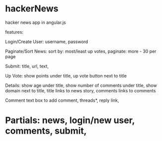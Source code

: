 hackerNews
==========

hacker news app in angular.js

features:

Login/Create User:
  username,
  password
  
Paginate/Sort News:
  sort by:
    most/least up votes,
  paginate:
    more - 30 per page
    
Submit:
  title,
  url,
  text,
  
Up Vote:
  show points under title,
  up vote button next to title
  
Details:
  show age under title,
  show number of comments under title,
  show domain next to title,
  title links to news story,
  comments links to comments
  
Comment
  text box to add comment,
  threads*,
  reply link,
  
Partials:
  news,
  login/new user,
  comments,
  submit,
==========